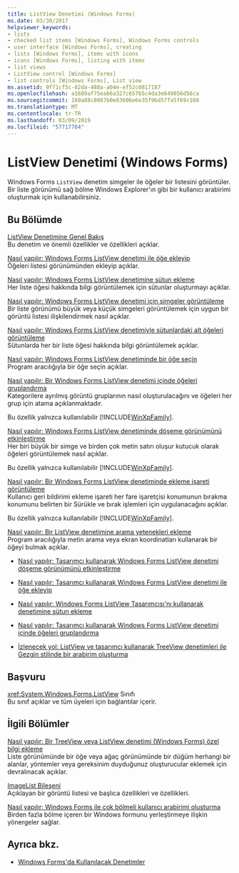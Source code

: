```yaml
---
title: ListView Denetimi (Windows Forms)
ms.date: 03/30/2017
helpviewer_keywords:
- lists
- checked list items [Windows Forms], Windows Forms controls
- user interface [Windows Forms], creating
- lists [Windows Forms], items with icons
- icons [Windows Forms], listing with items
- list views
- ListView control [Windows Forms]
- list controls [Windows Forms], List view
ms.assetid: 9f71cf5c-82da-488a-a04e-ef52c0817187
ms.openlocfilehash: a1689af75eab6a327c657b5c4da3e649056d56ca
ms.sourcegitcommit: 160a88c8087b0e63606e6e35f9bd57fa5f69c168
ms.translationtype: MT
ms.contentlocale: tr-TR
ms.lasthandoff: 03/09/2019
ms.locfileid: "57717784"
---
```

# <a name="listview-control-windows-forms"></a>ListView Denetimi (Windows Forms)
Windows Forms `ListView` denetim simgeler ile öğeler bir listesini görüntüler. Bir liste görünümü sağ bölme Windows Explorer'ın gibi bir kullanıcı arabirimi oluşturmak için kullanabilirsiniz.  
  
## <a name="in-this-section"></a>Bu Bölümde  
 [ListView Denetimine Genel Bakış](listview-control-overview-windows-forms.md)  
 Bu denetim ve önemli özellikler ve özellikleri açıklar.  
  
 [Nasıl yapılır: Windows Forms ListView denetimi ile öğe ekleyip](how-to-add-and-remove-items-with-the-windows-forms-listview-control.md)  
 Öğeleri listesi görünümünden ekleyip açıklar.  
  
 [Nasıl yapılır: Windows Forms ListView denetimine sütun ekleme](how-to-add-columns-to-the-windows-forms-listview-control.md)  
 Her liste öğesi hakkında bilgi görüntülemek için sütunlar oluşturmayı açıklar.  
  
 [Nasıl yapılır: Windows Forms ListView denetimi için simgeler görüntüleme](how-to-display-icons-for-the-windows-forms-listview-control.md)  
 Bir liste görünümü büyük veya küçük simgeleri görüntülemek için uygun bir görüntü listesi ilişkilendirmek nasıl açıklar.  
  
 [Nasıl yapılır: Windows Forms ListView denetimiyle sütunlardaki alt öğeleri görüntüleme](how-to-display-subitems-in-columns-with-the-windows-forms-listview-control.md)  
 Sütunlarda her bir liste öğesi hakkında bilgi görüntülemek açıklar.  
  
 [Nasıl yapılır: Windows Forms ListView denetiminde bir öğe seçin](how-to-select-an-item-in-the-windows-forms-listview-control.md)  
 Program aracılığıyla bir öğe seçin açıklar.  
  
 [Nasıl yapılır: Bir Windows Forms ListView denetimi içinde öğeleri gruplandırma](how-to-group-items-in-a-windows-forms-listview-control.md)  
 Kategorilere ayrılmış görüntü gruplarının nasıl oluşturulacağını ve öğeleri her grup için atama açıklanmaktadır.  
  
 Bu özellik yalnızca kullanılabilir [!INCLUDE[WinXpFamily](../../../../includes/winxpfamily-md.md)].  
  
 [Nasıl yapılır: Windows Forms ListView denetiminde döşeme görünümünü etkinleştirme](how-to-enable-tile-view-in-a-windows-forms-listview-control.md)  
 Her biri büyük bir simge ve birden çok metin satırı oluşur kutucuk olarak öğeleri görüntülemek nasıl açıklar.  
  
 Bu özellik yalnızca kullanılabilir [!INCLUDE[WinXpFamily](../../../../includes/winxpfamily-md.md)].  
  
 [Nasıl yapılır: Bir Windows Forms ListView denetiminde ekleme işareti görüntüleme](how-to-display-an-insertion-mark-in-a-windows-forms-listview-control.md)  
 Kullanıcı geri bildirimi ekleme işareti her fare işaretçisi konumunun bırakma konumunu belirten bir Sürükle ve bırak işlemleri için uygulanacağını açıklar.  
  
 Bu özellik yalnızca kullanılabilir [!INCLUDE[WinXpFamily](../../../../includes/winxpfamily-md.md)].  
  
 [Nasıl yapılır: Bir ListView denetimine arama yetenekleri ekleme](how-to-add-search-capabilities-to-a-listview-control.md)  
 Program aracılığıyla metin arama veya ekran koordinatları kullanarak bir öğeyi bulmak açıklar.  
  
-   [Nasıl yapılır: Tasarımcı kullanarak Windows Forms ListView denetimi döşeme görünümünü etkinleştirme](enable-tile-view-in-a-wf-listview-control-using-the-designer.md)  
  
-   [Nasıl yapılır: Tasarımcı kullanarak Windows Forms ListView denetimi ile öğe ekleyip](add-and-remove-items-with-wf-listview-control-using-the-designer.md)  
  
-   [Nasıl yapılır: Windows Forms ListView Tasarımcısı'nı kullanarak denetimine sütun ekleme](how-to-add-columns-to-the-windows-forms-listview-control-using-the-designer.md)  
  
-   [Nasıl yapılır: Tasarımcı kullanarak Windows Forms ListView denetimi içinde öğeleri gruplandırma](how-to-group-items-in-a-windows-forms-listview-control-using-the-designer.md)  
  
-   [İzlenecek yol: ListView ve tasarımcı kullanarak TreeView denetimleri ile Gezgin stilinde bir arabirim oluşturma](creating-an-explorer-style-interface-with-the-listview-and-treeview.md)  
  
## <a name="reference"></a>Başvuru  
 <xref:System.Windows.Forms.ListView> Sınıfı  
 Bu sınıf açıklar ve tüm üyeleri için bağlantılar içerir.  
  
## <a name="related-sections"></a>İlgili Bölümler  
 [Nasıl yapılır: Bir TreeView veya ListView denetimi (Windows Forms) özel bilgi ekleme](add-custom-information-to-a-treeview-or-listview-control-wf.md)  
 Liste görünümünde bir öğe veya ağaç görünümünde bir düğüm herhangi bir alanlar, yöntemler veya gereksinim duyduğunuz oluşturucular eklemek için devralınacak açıklar.  
  
 [ImageList Bileşeni](imagelist-component-windows-forms.md)  
 Açıklayan bir görüntü listesi ve başlıca özellikleri ve özellikleri.  
  
 [Nasıl yapılır: Windows Forms ile çok bölmeli kullanıcı arabirimi oluşturma](how-to-create-a-multipane-user-interface-with-windows-forms.md)  
 Birden fazla bölme içeren bir Windows formunu yerleştirmeye ilişkin yönergeler sağlar.  
  
## <a name="see-also"></a>Ayrıca bkz.
- [Windows Forms'da Kullanılacak Denetimler](controls-to-use-on-windows-forms.md)
